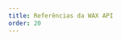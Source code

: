 ```yaml
---
title: Referências da WAX API
order: 20
---
```


<ChildTableOfContents :max="2" title="Mais detalhes nesta seção" />
